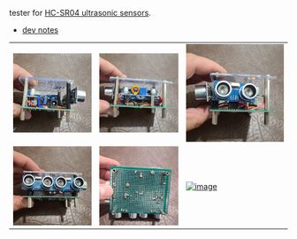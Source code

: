 tester for [HC-SR04 ultrasonic sensors](https://github.com/kamangir/bluer-ugv/blob/main/bluer_ugv/docs/parts/ultrasonic-sensor.md).

- [dev notes](https://github.com/kamangir/bluer-ugv/blob/main/bluer_ugv/docs/bluer_swallow/digital/design/ultrasonic-sensor-tester.md)

|   |   |   |
| --- | --- | --- |
| [![image](https://github.com/kamangir/assets2/blob/main/ultrasonic-sensor-tester/01.jpg?raw=true)](#)  | [![image](https://github.com/kamangir/assets2/blob/main/ultrasonic-sensor-tester/02.jpg?raw=true)](#)  | [![image](https://github.com/kamangir/assets2/blob/main/ultrasonic-sensor-tester/03.jpg?raw=true)](#)  |
| [![image](https://github.com/kamangir/assets2/blob/main/ultrasonic-sensor-tester/04.jpg?raw=true)](#)  | [![image](https://github.com/kamangir/assets2/blob/main/ultrasonic-sensor-tester/05.jpg?raw=true)](#)  | [![image](https://github.com/kamangir/assets2/blob/main/ultrasonic-sensor-tester/06.jpg?raw=true)](#)  |
